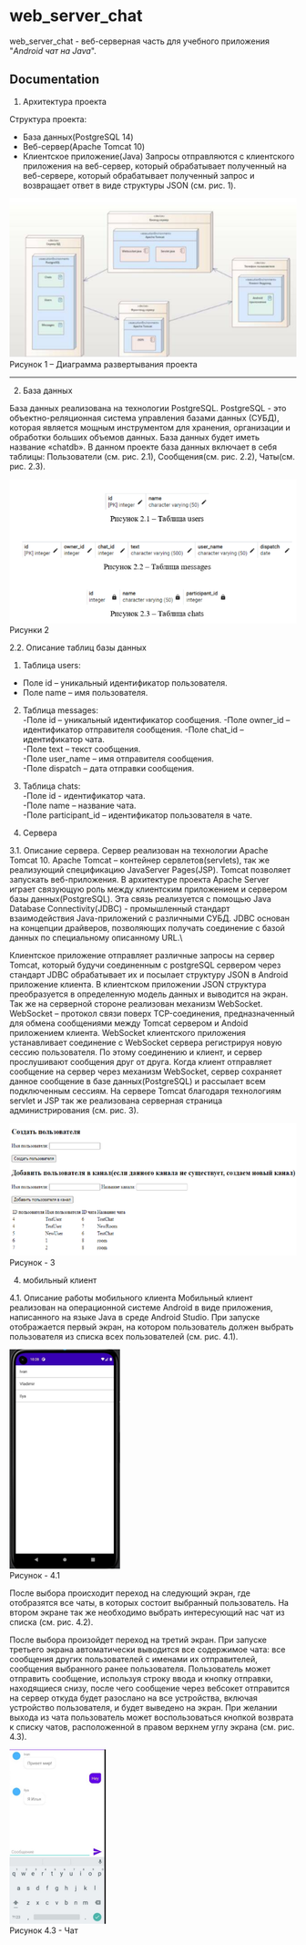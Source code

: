 # web_server_chat
  web_server_chat - веб-серверная часть для учебного приложения "_Android чат на Java_".

## Documentation
  1. Архитектура проекта

Структура проекта:
- База данных(PostgreSQL 14)
- Веб-сервер(Apache Tomcat 10)
- Клиентское приложение(Java)
Запросы отправляются с клиентского приложения на веб-сервер, который обрабатывает полученный на веб-сервере, который обрабатывает полученный запрос и возвращает ответ в виде структуры JSON (см. рис. 1).

![Alt text](image.png)
Рисунок 1 – Диаграмма развертывания проекта

---
2. База данных

База данных реализована на технологии PostgreSQL. PostgreSQL - это объектно-реляционная система управления базами данных (СУБД), которая является мощным инструментом для хранения, организации и обработки больших объемов данных. База данных будет иметь название «chatdb».
 В данном проекте база данных включает в себя таблицы: Пользователи (см. рис. 2.1), Сообщения(см. рис. 2.2), Чаты(см. рис. 2.3).

![Alt text](image-1.png)
Рисунки 2

2.2. Описание таблиц базы данных
1. Таблица users:
- Поле id  – уникальный идентификатор пользователя.
- Поле name – имя пользователя.
2. Таблица messages:\
-Поле id – уникальный идентификатор сообщения.
-Поле owner_id – идентификатор отправителя сообщения.
-Поле chat_id – идентификатор чата.\
-Поле text – текст сообщения.\
-Поле user_name – имя отправителя сообщения.\
-Поле dispatch – дата отправки сообщения.
3. Таблица chats:\
-Поле id - идентификатор чата.\
-Поле name – название чата.\
-Поле participant_id – идентификатор пользователя в чате.


3. Сервера

3.1. Описание сервера.
Сервер реализован на технологии Apache Tomcat 10. Apache Tomcat – контейнер сервлетов(servlets), так же реализующий спецификацию JavaServer Pages(JSP). Tomcat позволяет запускать веб-приложения. В архитектуре проекта Apache Server играет связующую роль между клиентским приложением и сервером базы данных(PostgreSQL). Эта связь реализуется с помощью Java Database Connectivity(JDBC) - промышленный стандарт взаимодействия Java-приложений с различными СУБД. JDBC основан на концепции драйверов, позволяющих получать соединение с базой данных по специальному описанному URL.\

Клиентское приложение отправляет различные запросы на сервер Tomcat, который будучи соединенным с postgreSQL сервером через стандарт JDBC обрабатывает их и посылает структуру JSON в Android приложение клиента. В клиентском приложении JSON структура преобразуется в определенную модель данных и выводится на экран. Так же на серверной стороне реализован механизм WebSocket. WebSocket – протокол связи поверх TCP-соединения, предназначенный для обмена сообщениями между Tomcat сервером и Andoid приложением клиента. WebSocket клиентского приложения устанавливает соединение с WebSocket сервера регистрируя новую сессию пользователя. По этому соединению и клиент, и сервер прослушивают сообщения друг от друга. Когда клиент отправляет сообщение на сервер через механизм WebSocket, сервер сохраняет данное сообщение в базе данных(PostgreSQL) и рассылает всем подключенным сессиям.
На сервере Tomcat благодаря технологиям servlet и JSP так же реализована  серверная страница администрирования (см. рис. 3).

![Alt text](image-2.png)\
Рисунок - 3

4. мобильный клиент

4.1. Описание работы мобильного клиента
Мобильный клиент реализован на операционной системе Android в виде приложения, написанного на языке Java в среде Android Studio. 
При запуске отображается первый экран, на котором пользователь должен выбрать пользователя из списка всех пользователей (см. рис. 4.1). 

![Alt text](image-3.png)\
Рисунок - 4.1

После выбора происходит переход на следующий экран, где отобразятся все чаты, в которых состоит выбранный пользователь. На втором экране так же необходимо выбрать интересующий нас чат из списка (см. рис. 4.2).

После выбора произойдет переход на третий экран. При запуске третьего экрана автоматически выводится все содержимое чата: все сообщения других пользователей с именами их отправителей, сообщения выбранного ранее пользователя. Пользователь может отправить сообщение, используя строку ввода и кнопку отправки, находящиеся снизу, после чего сообщение через вебсокет отправится на сервер откуда будет разослано на все устройства, включая устройство пользователя, и будет выведено на экран. При желании выхода из чата пользователь может воспользоваться кнопкой возврата к списку чатов, расположенной в правом верхнем углу экрана (см. рис. 4.3).

![Alt text](image-4.png)\
Рисунок 4.3 - Чат

